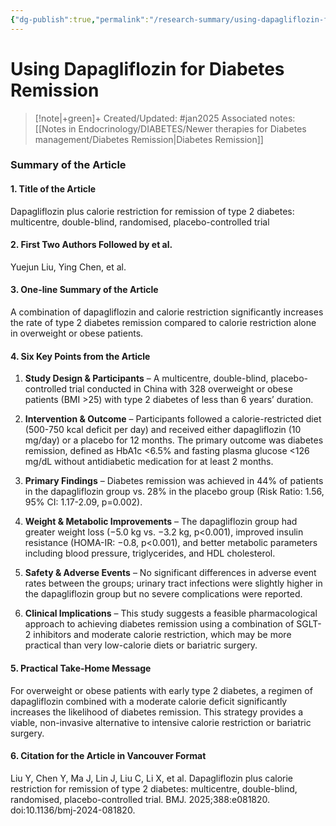 ```yaml
---
{"dg-publish":true,"permalink":"/research-summary/using-dapagliflozin-for-diabetes-remission/"}
---
```




# Using Dapagliflozin for Diabetes Remission


> [!note|+green]+ Created/Updated: #jan2025 
> Associated notes: [[Notes in Endocrinology/DIABETES/Newer therapies for Diabetes management/Diabetes Remission\|Diabetes Remission]]


### **Summary of the Article**

#### **1. Title of the Article**  
Dapagliflozin plus calorie restriction for remission of type 2 diabetes: multicentre, double-blind, randomised, placebo-controlled trial  

#### **2. First Two Authors Followed by et al.**  
Yuejun Liu, Ying Chen, et al.  

#### **3. One-line Summary of the Article**  
A combination of dapagliflozin and calorie restriction significantly increases the rate of type 2 diabetes remission compared to calorie restriction alone in overweight or obese patients.  

#### **4. Six Key Points from the Article**  

1. **Study Design & Participants** – A multicentre, double-blind, placebo-controlled trial conducted in China with 328 overweight or obese patients (BMI >25) with type 2 diabetes of less than 6 years’ duration.  

2. **Intervention & Outcome** – Participants followed a calorie-restricted diet (500-750 kcal deficit per day) and received either dapagliflozin (10 mg/day) or a placebo for 12 months. The primary outcome was diabetes remission, defined as HbA1c <6.5% and fasting plasma glucose <126 mg/dL without antidiabetic medication for at least 2 months.  

3. **Primary Findings** – Diabetes remission was achieved in 44% of patients in the dapagliflozin group vs. 28% in the placebo group (Risk Ratio: 1.56, 95% CI: 1.17-2.09, p=0.002).  

4. **Weight & Metabolic Improvements** – The dapagliflozin group had greater weight loss (−5.0 kg vs. −3.2 kg, p<0.001), improved insulin resistance (HOMA-IR: −0.8, p<0.001), and better metabolic parameters including blood pressure, triglycerides, and HDL cholesterol.  

5. **Safety & Adverse Events** – No significant differences in adverse event rates between the groups; urinary tract infections were slightly higher in the dapagliflozin group but no severe complications were reported.  

6. **Clinical Implications** – This study suggests a feasible pharmacological approach to achieving diabetes remission using a combination of SGLT-2 inhibitors and moderate calorie restriction, which may be more practical than very low-calorie diets or bariatric surgery.  

#### **5. Practical Take-Home Message**  
For overweight or obese patients with early type 2 diabetes, a regimen of dapagliflozin combined with a moderate calorie deficit significantly increases the likelihood of diabetes remission. This strategy provides a viable, non-invasive alternative to intensive calorie restriction or bariatric surgery.  

#### **6. Citation for the Article in Vancouver Format**  
Liu Y, Chen Y, Ma J, Lin J, Liu C, Li X, et al. Dapagliflozin plus calorie restriction for remission of type 2 diabetes: multicentre, double-blind, randomised, placebo-controlled trial. BMJ. 2025;388:e081820. doi:10.1136/bmj-2024-081820.  

